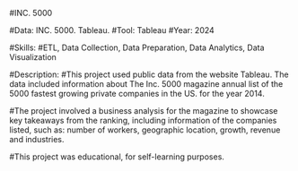 #INC. 5000

#Data: INC. 5000. Tableau.
#Tool: Tableau
#Year: 2024

#Skills:
#ETL, Data Collection, Data Preparation, Data Analytics, Data Visualization
 
#Description:
#This project used public data from the website Tableau. The data included information about The Inc. 5000 magazine annual list of the 5000 fastest growing private companies in the US. for the year 2014.

#The project involved a business analysis for the magazine to showcase key takeaways from the ranking, including information of the companies listed, such as: number of workers, geographic location, growth,  revenue and industries.

#This project was educational, for self-learning purposes.
